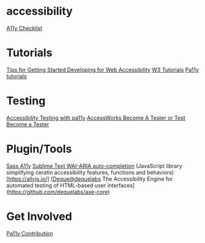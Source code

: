 # accessibility


[A11y Checklist](https://a11yproject.com/checklist)

# Tutorials
[Tips for Getting Started Developing for Web Accessibility](https://www.w3.org/WAI/tips/developing/)
[W3 Tutorials](https://www.w3.org/WAI/tutorials/)
[Pa11y tutorials](http://pa11y.org/tutorials/)

# Testing
[Accessibility Testing with pa11y](https://bitsofco.de/pa11y/)
[AccessWorks Become A Tester or Test](https://knowbility.org/programs/accessworks/)
[Become a Tester](https://access-works.com/getstarted.php)

# Plugin/Tools
[Sass A11y](https://github.com/at-import/sass-a11y)
[Sublime Text WAI-ARIA auto-completion](https://packagecontrol.io/packages/WAI-ARIA)
(JavaScript library simplifying ceratin accessibility features, functions and behaviors)[https://allyjs.io/]
[[Deque@dequelabs](https://github.com/dequelabs) The Accessibility Engine for automated testing of HTML-based user interfaces](https://github.com/dequelabs/axe-core)

# Get Involved
[Pa11y Contribution](http://pa11y.org/contributing/)
